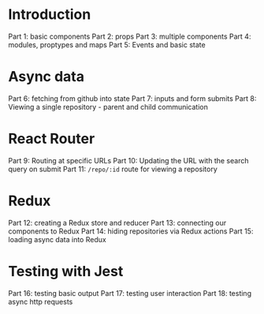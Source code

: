 # Introduction
Part 1: basic components
Part 2: props
Part 3: multiple components
Part 4: modules, proptypes and maps
Part 5: Events and basic state

# Async data
Part 6: fetching from github into state
Part 7: inputs and form submits
Part 8: Viewing a single repository - parent and child communication

# React Router
Part 9: Routing at specific URLs
Part 10: Updating the URL with the search query on submit
Part 11: `/repo/:id` route for viewing a repository

# Redux

Part 12: creating a Redux store and reducer
Part 13: connecting our components to Redux
Part 14: hiding repositories via Redux actions
Part 15: loading async data into Redux

# Testing with Jest

Part 16: testing basic output
Part 17: testing user interaction
Part 18: testing async http requests
